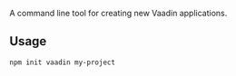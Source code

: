 A command line tool for creating new Vaadin applications.

## Usage

```sh
npm init vaadin my-project
```

